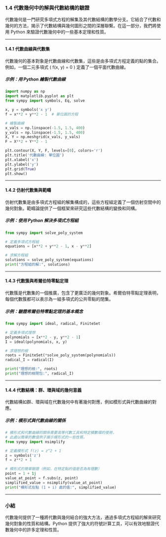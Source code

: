 ### 1.4 代數幾何中的解與代數結構的驗證

代數幾何是一門研究多項式方程的解集及其代數結構的數學分支。它結合了代數和幾何的方法，揭示了代數結構與幾何圖形之間的深層聯繫。在這一部分，我們將使用 Python 來驗證代數幾何中的一些基本定理和性質。

---

#### 1.4.1 代數曲線與代數集

代數幾何的基本對象是代數曲線和代數集，這些是由多項式方程定義的點的集合。例如，一個二元多項式 \( f(x, y) = 0 \) 定義了一個平面代數曲線。

##### 示例：用 Python 繪製代數曲線

```python
import numpy as np
import matplotlib.pyplot as plt
from sympy import symbols, Eq, solve

x, y = symbols('x y')
f = x**2 + y**2 - 1  # 單位圓的方程

# 繪製曲線
x_vals = np.linspace(-1.5, 1.5, 400)
y_vals = np.linspace(-1.5, 1.5, 400)
X, Y = np.meshgrid(x_vals, y_vals)
F = X**2 + Y**2 - 1

plt.contour(X, Y, F, levels=[0], colors='r')
plt.title('代數曲線: 單位圓')
plt.xlabel('x')
plt.ylabel('y')
plt.grid(True)
plt.show()
```

---

#### 1.4.2 仿射代數集與範疇

仿射代數集是由多項式方程組的解集構成的，這些方程組定義了一個仿射空間中的幾何對象。範疇論提供了一個框架來研究這些代數結構的變換和同構。

##### 示例：使用 Python 解決多項式方程組

```python
from sympy import solve_poly_system

# 定義多項式方程組
equations = [x**2 + y**2 - 1, x - y**2]

# 求解方程組
solutions = solve_poly_system(equations)
print("方程組的解:", solutions)
```

---

#### 1.4.3 代數簇與希爾伯特零點定理

代數簇是代數集的一個推廣，包含了更廣泛的幾何對象。希爾伯特零點定理表明，每個代數簇都可以表示為一組多項式的公共零點的閉集。

##### 示例：驗證希爾伯特零點定理的基本概念

```python
from sympy import ideal, radical, FiniteSet

# 定義多項式理想
polynomials = [x**2 - y, y**2 - 1]
I = ideal(polynomials, x, y)

# 求理想的根
roots = FiniteSet(*solve_poly_system(polynomials))
radical_I = radical(I)

print("理想的根:", roots)
print("理想的根閉包:", radical_I)
```

---

#### 1.4.4 代數結構：群、環與域的幾何意義

代數結構如群、環與域在代數幾何中有著幾何對應，例如模形式與代數曲線的對應。

##### 示例：模形式與代數曲線的關係

```python
# 模形式和代數曲線的關係需要高等代數工具和特定模數環的使用，
# 此處以簡單的數值例子展示模形式的一些性質。
from sympy import nsimplify

# 定義模形式 f(z) = z^2 + 1
z = symbols('z')
f = z**2 + 1

# 模形式的簡單驗證（例如，在特定點的值是否為有理數）
point = 1 + 1j
value_at_point = f.subs(z, point)
simplified_value = nsimplify(value_at_point)
print("模形式在點 (1 + i) 處的值:", simplified_value)
```

---

### 小結

代數幾何提供了一種將代數與幾何結合的強大方法，通過多項式方程組的解來研究幾何對象的性質和結構。Python 提供了強大的符號計算工具，可以有效地驗證代數幾何中的許多定理和性質。